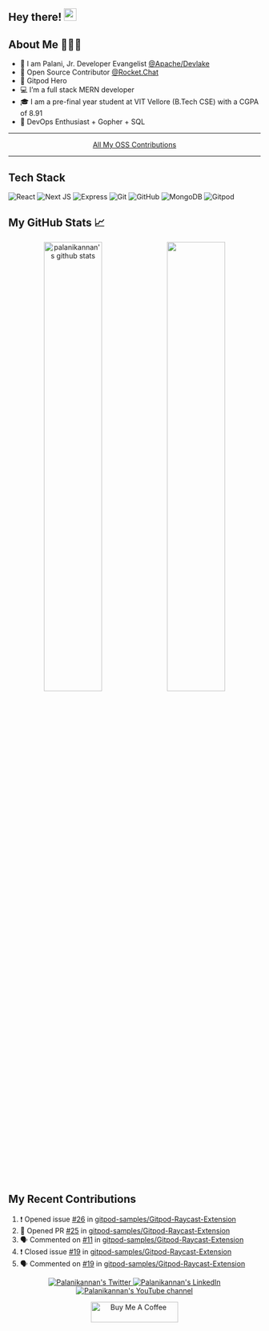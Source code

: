 <!--
**Palanikannan1437/Palanikannan1437** is a ✨ _special_ ✨ repository because its `README.md` (this file) appears on your GitHub profile.

Here are some ideas to get you started:

- 🔭 I’m currently working on ...
- 🌱 I’m currently learning ...
- 👯 I’m looking to collaborate on ...
- 🤔 I’m looking for help with ...
- 💬 Ask me about ...
- 📫 How to reach me: ...
- 😄 Pronouns: ...
- ⚡ Fun fact: ...
-->

## Hey there! <img src="https://media.giphy.com/media/hvRJCLFzcasrR4ia7z/giphy.gif" width="25px">

## About Me 👨🏻‍💻

- 👀 I am Palani, Jr. Developer Evangelist [@Apache/Devlake](https://github.com/apache/incubator-devlake)
- 🚀 Open Source Contributor [@Rocket.Chat](https://github.com/RocketChat)
- 🍊 Gitpod Hero
- 💻 I’m a full stack MERN developer
- 🎓 I am a pre-final year student at VIT Vellore (B.Tech CSE) with a CGPA of 8.91
- 🌱 DevOps Enthusiast + Gopher + SQL

---

<p align="center"><a href="https://historical-beak-c14.notion.site/Palanikannan-s-Open-Source-Contributions-6093b953381e48979d93eeb1f12f7d44">All My OSS Contributions</a></p>

---

## Tech Stack

![React](https://img.shields.io/badge/React-20232A?style=for-the-badge&logo=react&logoColor=61DAFB)
![Next JS](https://img.shields.io/badge/next.js-000000?style=for-the-badge&logo=nextdotjs&logoColor=white)
![Express](https://img.shields.io/badge/Express.js-000000?style=for-the-badge&logo=express&logoColor=white)
![Git](https://img.shields.io/badge/git-%23F05033.svg?style=for-the-badge&logo=git&logoColor=white)
![GitHub](https://img.shields.io/badge/GitHub-100000?style=for-the-badge&logo=github&logoColor=white)
![MongoDB](https://img.shields.io/badge/MongoDB-4EA94B?style=for-the-badge&logo=mongodb&logoColor=white)
![Gitpod](https://img.shields.io/badge/gitpod-f06611.svg?style=for-the-badge&logo=gitpod&logoColor=white)

## My GitHub Stats 📈

<p align="center"> 
    <img width="48%" src="https://github-readme-stats.vercel.app/api?username=Palanikannan1437&show_icons=true&count_private=true&theme=tokyonight" alt="palanikannan's github stats" />
    <img width="48%" src="https://github-readme-streak-stats.herokuapp.com/?user=Palanikannan1437&theme=tokyonight" />
</p>

## My Recent Contributions

<!--START_SECTION:activity-->

1. ❗️ Opened issue [#26](https://github.com/gitpod-samples/Gitpod-Raycast-Extension/issues/26) in [gitpod-samples/Gitpod-Raycast-Extension](https://github.com/gitpod-samples/Gitpod-Raycast-Extension)
2. 💪 Opened PR [#25](https://github.com/gitpod-samples/Gitpod-Raycast-Extension/pull/25) in [gitpod-samples/Gitpod-Raycast-Extension](https://github.com/gitpod-samples/Gitpod-Raycast-Extension)
3. 🗣 Commented on [#11](https://github.com/gitpod-samples/Gitpod-Raycast-Extension/issues/11) in [gitpod-samples/Gitpod-Raycast-Extension](https://github.com/gitpod-samples/Gitpod-Raycast-Extension)
4. ❗️ Closed issue [#19](https://github.com/gitpod-samples/Gitpod-Raycast-Extension/issues/19) in [gitpod-samples/Gitpod-Raycast-Extension](https://github.com/gitpod-samples/Gitpod-Raycast-Extension)
5. 🗣 Commented on [#19](https://github.com/gitpod-samples/Gitpod-Raycast-Extension/issues/19) in [gitpod-samples/Gitpod-Raycast-Extension](https://github.com/gitpod-samples/Gitpod-Raycast-Extension)
<!--END_SECTION:activity-->


<p align="center">
  <a href="https://twitter.com/Palanikannan_M">
    <img src="https://img.shields.io/twitter/follow/Palanikannan_M?label=Twitter&logo=twitter&style=for-the-badge&color=blue" alt="Palanikannan's Twitter"/>
  </a>
  <a href="https://www.linkedin.com/in/m-palanikannan-021822200/">
    <img src="https://img.shields.io/badge/LinkedIn-210-mpalanikannan?style=for-the-badge&logo=linkedin&color=blue" alt="Palanikannan's LinkedIn"/>
  </a>
  <a href="http://youtube.com/channel/UC9mJn5odjzXZlfNwWxIg1lw?sub_confirmation=1">
    <img src="https://img.shields.io/youtube/channel/subscribers/UC9mJn5odjzXZlfNwWxIg1lw?style=for-the-badge&logo=youtube&label=Youtube&color=blue" alt="Palanikannan's YouTube channel"/>
  </a>
  
</p>

<p align="center"><a href="https://www.buymeacoffee.com/palanikannan" target="_blank"><img src="https://cdn.buymeacoffee.com/buttons/default-orange.png" alt="Buy Me A Coffee" height="41" width="174"></a></p>
